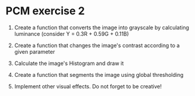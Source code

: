 # PCM exercise 2

1. Create a function that converts the image into grayscale by calculating luminance (consider Y = 0.3R + 0.59G + 0.11B)

2. Create a function that changes the image's contrast according to a given parameter

3. Calculate the image's Histogram and draw it

4. Create a function that segments the image using global thresholding

5. Implement other visual effects. Do not forget to be creative!

